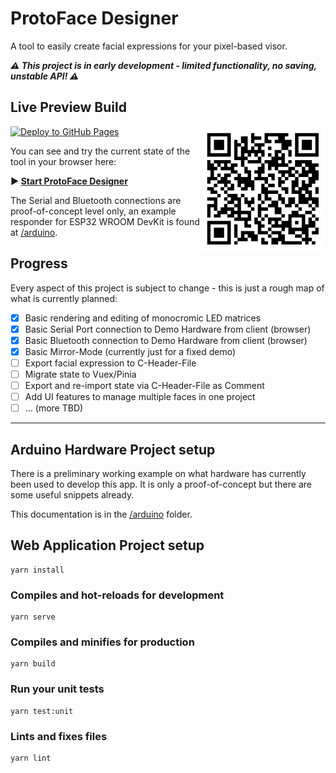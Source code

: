# ProtoFace Designer

A tool to easily create facial expressions for your pixel-based visor.

***:warning: This project is in early development - limited functionality, no saving, unstable API! :warning:***



## Live Preview Build 
<img src="src/assets/ghpages-qrcode.png" align="right" width="200" height="200" alt="QR Code to launch ProtoFace Designer">

[![Deploy to GitHub Pages](https://github.com/SharkyTheWhite/protoface-designer/actions/workflows/deploy-gh-pages.yml/badge.svg)](https://github.com/SharkyTheWhite/protoface-designer/actions/workflows/deploy-gh-pages.yml)

You can see and try the current state of the tool in your browser here:

**:arrow_forward: [Start ProtoFace Designer](https://sharkythewhite.github.io/protoface-designer/)**

The Serial and Bluetooth connections are proof-of-concept level only, an example responder for ESP32 WROOM DevKit is found at [/arduino](/arduino).

## Progress

Every aspect of this project is subject to change - this is just a rough map of what is currently planned:

- [x] Basic rendering and editing of monocromic LED matrices
- [x] Basic Serial Port connection to Demo Hardware from client (browser)
- [x] Basic Bluetooth connection to Demo Hardware from client (browser)
- [x] Basic Mirror-Mode (currently just for a fixed demo)
- [ ] Export facial expression to C-Header-File
- [ ] Migrate state to Vuex/Pinia
- [ ] Export and re-import state via C-Header-File as Comment
- [ ] Add UI features to manage multiple faces in one project
- [ ] ... (more TBD)

---

## Arduino Hardware Project setup

There is a preliminary working example on what hardware has currently been used to develop this app.
It is only a proof-of-concept but there are some useful snippets already.

This documentation is in the [/arduino](arduino/getting_started.md) folder.

## Web Application Project setup
```
yarn install
```

### Compiles and hot-reloads for development
```
yarn serve
```

### Compiles and minifies for production
```
yarn build
```

### Run your unit tests
```
yarn test:unit
```

### Lints and fixes files
```
yarn lint
```

<!-- The following is the default Vue CLI generated readme content for reference 
### Customize configuration
See [Configuration Reference](https://cli.vuejs.org/config/).
-->
